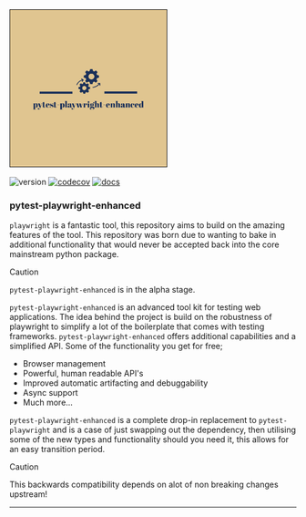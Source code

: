 <img src="https://github.com/symonk/pytest-playwright-enhanced/blob/main/.github/images/logo.png" border="1" width="275" height="275">

![version](https://img.shields.io/pypi/v/pytest-playwright-enhanced?color=%2342f54b&label=&style=flat-square)
[![codecov](https://codecov.io/gh/symonk/pytest-playwright-enhanced/branch/main/graph/badge.svg)](https://codecov.io/gh/symonk/pytest-playwright-enhanced)
[![docs](https://img.shields.io/badge/documentation-online-brightgreen.svg)](https://symonk.github.io/pytest-playwright-enhanced/)


### pytest-playwright-enhanced

`playwright` is a fantastic tool, this repository aims to build on the amazing features of the tool.  This repository was born due to wanting
to bake in additional functionality that would never be accepted back into the core mainstream python package.


> [!CAUTION]
> `pytest-playwright-enhanced` is in the alpha stage.

`pytest-playwright-enhanced` is an advanced tool kit for testing web applications.  The idea behind the project is build on the robustness of playwright
to simplify a lot of the boilerplate that comes with testing frameworks.  `pytest-playwright-enhanced` offers additional capabilities and a simplified
API.  Some of the functionality you get for free;

* Browser management
* Powerful, human readable API's
* Improved automatic artifacting and debuggability
* Async support
* Much more...

`pytest-playwright-enhanced` is a complete drop-in replacement to `pytest-playwright` and is a case of just swapping out the dependency, then utilising
some of the new types and functionality should you need it, this allows for an easy transition period.  

> [!CAUTION]
> This backwards compatibility depends on alot of non breaking changes upstream!

-----
